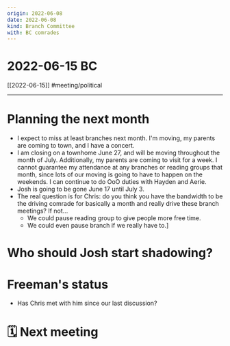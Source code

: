 ```yaml
---
origin: 2022-06-08
date: 2022-06-08
kind: Branch Committee
with: BC comrades
---
```

# 2022-06-15 BC
[[2022-06-15]]
#meeting/political 

---
# Planning the next month
- I expect to miss at least branches next month. I'm moving, my parents are coming to town, and I have a concert. 
- I am closing on a townhome June 27, and will be moving throughout the month of July. Additionally, my parents are coming to visit for a week. I cannot guarantee my attendance at any branches or reading groups that month, since lots of our moving is going to have to happen on the weekends. I can continue to do OoO duties with Hayden and Aerie. 
- Josh is going to be gone June 17 until July 3. 
- The real question is for Chris: do you think you have the bandwidth to be the driving comrade for basically a month and really drive these branch meetings? If not...
	- We could pause reading group to give people more free time.
	- We could even pause branch if we really have to.]

# Who should Josh start shadowing?

# Freeman's status
- Has Chris met with him since our last discussion?





# 🗓 Next meeting

